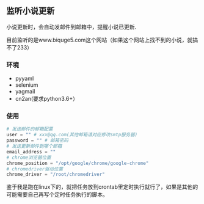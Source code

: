 ## 监听小说更新
小说更新时，会自动发邮件到邮箱中，提醒小说已更新.

目前监听的是www.biquge5.com这个网站（如果这个网站上找不到的小说，就搞不了233）

### 环境
- pyyaml
- selenium
- yagmail
- cn2an(要求python3.6+）

### 使用
```python
# 发送邮件的邮箱配置
user = "" # xxx@qq.com(其他邮箱请对应修改smtp服务器)
password = "" # 邮箱密码
# 发送更新邮件到哪个邮箱
email_address = ""
# chrome浏览器位置
chrome_position = "/opt/google/chrome/google-chrome"
# chromedriver驱动位置
chrome_driver = "/root/chromedriver"
```

鉴于我是跑在linux下的，就把任务放到crontab里定时执行就行了，如果是其他的可能需要自己再写个定时任务执行的脚本。
